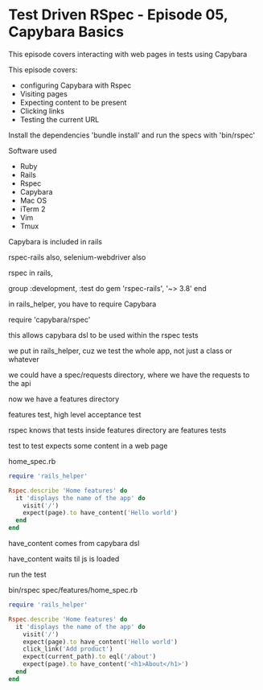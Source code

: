 # Test Driven RSpec - Episode 05, Capybara Basics

This episode covers interacting with web pages in tests using Capybara

This episode covers:

- configuring Capybara with Rspec
- Visiting pages
- Expecting content to be present
- Clicking links
- Testing the current URL

Install the dependencies 'bundle install' and run the specs with 'bin/rspec'

Software used

- Ruby
- Rails
- Rspec
- Capybara
- Mac OS
- iTerm 2
- Vim
- Tmux

Capybara is included in rails

rspec-rails also, selenium-webdriver also


rspec in rails,

group :development, :test do
  gem 'rspec-rails', '~> 3.8'
end

in rails_helper, you have to require Capybara

require 'capybara/rspec'

this allows capybara dsl to be used within the rspec tests

we put in rails_helper, cuz we test the whole app, not just a class or whatever


we could have a spec/requests directory, where we have the requests to the api

now we have a features directory

features test, high level acceptance test

rspec knows that tests inside features directory are features tests

test to test
expects some content in a web page

home_spec.rb

```ruby
require 'rails_helper'

Rspec.describe 'Home features' do
  it 'displays the name of the app' do
    visit('/')
    expect(page).to have_content('Hello world')
  end
end
```

have_content comes from capybara dsl

have_content waits til js is loaded

run the test

bin/rspec spec/features/home_spec.rb


```ruby
require 'rails_helper'

Rspec.describe 'Home features' do
  it 'displays the name of the app' do
    visit('/')
    expect(page).to have_content('Hello world')
    click_link('Add product')
    expect(current_path).to eql('/about')
    expect(page).to have_content('<h1>About</h1>')
  end
end
```














